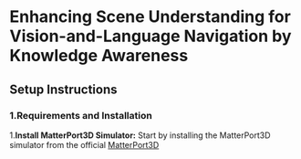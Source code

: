 # Enhancing Scene Understanding for Vision-and-Language Navigation by Knowledge Awareness

## Setup Instructions

### 1.Requirements and Installation

1.**Install MatterPort3D Simulator:** Start by installing the MatterPort3D simulator from the official [MatterPort3D](https://github.com/peteanderson80/Matterport3DSimulator)
